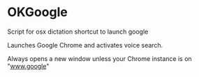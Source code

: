 # OKGoogle
Script for osx dictation shortcut to launch google

Launches Google Chrome and activates voice search.  

Always opens a new window unless your Chrome instance is on "www.google" 
